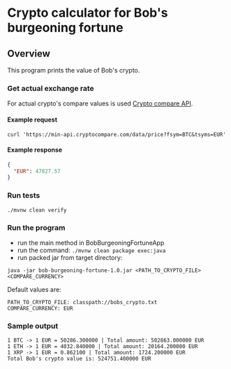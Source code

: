 # Crypto calculator for Bob's burgeoning fortune

## Overview

This program prints the value of Bob's crypto.

### Get actual exchange rate

For actual crypto's compare values is used [Crypto compare API].

####  Example request
```
curl 'https://min-api.cryptocompare.com/data/price?fsym=BTC&tsyms=EUR'
```

####  Example response

```json
{
  "EUR": 47827.57
}
```

### Run tests
```shell
./mvnw clean verify
```

### Run the program

- run the main method in BobBurgeoningFortuneApp
- run the command: `./mvnw clean package exec:java`
- run packed jar from target directory:
```shell
java -jar bob-burgeoning-fortune-1.0.jar <PATH_TO_CRYPTO_FILE> <COMPARE_CURRENCY>
```

Default values are: 
```
PATH_TO_CRYPTO_FILE: classpath://bobs_crypto.txt
COMPARE_CURRENCY: EUR
```
### Sample output

```
1 BTC -> 1 EUR = 50286.300000 | Total amount: 502863.000000 EUR
1 ETH -> 1 EUR = 4032.840000 | Total amount: 20164.200000 EUR
1 XRP -> 1 EUR = 0.862100 | Total amount: 1724.200000 EUR
Total Bob's crypto value is: 524751.400000 EUR
```

[Crypto compare API]: https://min-api.cryptocompare.com/documentation